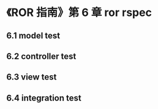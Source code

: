 # 《ROR 指南》第 6 章 ror rspec
## 6.1 model test
## 6.2 controller test
## 6.3 view test
## 6.4 integration test
